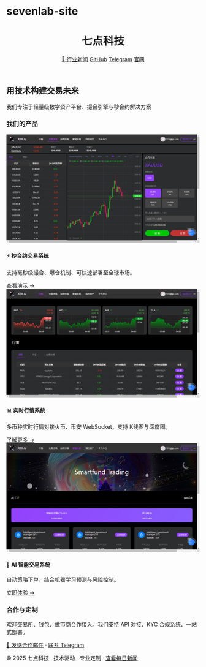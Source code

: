 # sevenlab-site
<!DOCTYPE html>
<html lang="zh">
<head>
  <meta charset="UTF-8">
  <meta name="viewport" content="width=device-width, initial-scale=1">
 
  <meta name="description" content="七点科技，专注于数字资产交易平台开发，提供产品导航与行业新闻聚合。">
  <meta name="keywords" content="七点科技, 数字货币交易系统, 区块链, 秒合约, 撮合引擎, 新闻聚合, GNews, GitHub Pages">
  <link rel="stylesheet" href="styles.css">
</head>
<body>
  <header>
    <h1>七点科技</h1>
    <nav>
      <a href="/sevenlab-sitenews.html">📰 行业新闻</a>
      <a href="https://github.com/jkjj8899">GitHub</a>
      <a href="https://t.me/sy89899">Telegram</a>
      <a href="https://www.3xex.com">官网</a>
    </nav>
  </header>

  <section class="hero">
    <h2>用技术构建交易未来</h2>
    <p>我们专注于轻量级数字资产平台、撮合引擎与秒合约解决方案</p>
  </section>

  
<section class="products">
  <h3>我们的产品</h3>

  <div class="product">
    <img src="images/trade.png" alt="秒合约交易系统">
    <div>
      <h4>⚡ 秒合约交易系统</h4>
      <p>支持毫秒级撮合、爆仓机制、可快速部署至全球市场。</p>
      <a href="https://jkjj8899.github.io/jkjj8899/">查看演示 →</a>
    </div>
  </div>

  <div class="product reverse">
    <img src="images/quote.png" alt="实时行情系统">
    <div>
      <h4>📊 实时行情系统</h4>
      <p>多币种实时行情对接火币、币安 WebSocket，支持 K线图与深度图。</p>
      <a href="https://www.3xex.com/quote">了解更多 →</a>
    </div>
  </div>

  <div class="product">
    <img src="images/etf.png" alt="AI 智能交易平台">
    <div>
      <h4>🧠 AI 智能交易系统</h4>
      <p>自动策略下单，结合机器学习预测与风险控制。</p>
      <a href="https://www.3xex.com/etf">立即体验 →</a>
    </div>
  </div>
</section>
  <section class="contact">
    <h3>合作与定制</h3>
    <p>欢迎交易所、钱包、做市商合作接入。我们支持 API 对接、KYC 合规系统、一站式部署。</p>
    <a href="mailto:your@email.com">📩 发送合作邮件</a> · 
    <a href="https://t.me/sy89899">联系 Telegram</a>
  </section>

  <footer>
    <p>© 2025 七点科技 · 技术驱动 · 专业定制 · <a href="news.html">查看每日新闻</a></p>
  </footer>
</body>
</html>
